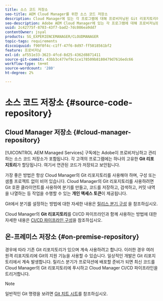 ```yaml
---
title: 소스 코드 저장소
seo-title: AEM Cloud Manager를 위한 소스 코드 저장소
description: Cloud Manager에 있는 각 프로그램에 대해 프로비저닝된 Git 리포지토리에 대해 알려면 이 페이지를 따르십시오.
seo-description: Adobe AEM Cloud Manager에 있는 각 프로그램에 대해 프로비저닝된 Git 리포지토리에 대해 알려면 이 페이지를 따르십시오.
uuid: 2c42775f-8703-43f7-bad2-7dc086ea9dd7
contentOwner: jsyal
products: SG_EXPERIENCEMANAGER/CLOUDMANAGER
topic-tags: requirements
discoiquuid: f90f0f4c-c1ff-47f6-8d97-ff5018561bf2
feature: 프로비저닝
exl-id: af551e33-3623-4fcd-8d25-4362d8871411
source-git-commit: 43bb3c477ef9c1ce178509b8180479d7616edc66
workflow-type: tm+mt
source-wordcount: '280'
ht-degree: 2%

---
```


# 소스 코드 저장소 {#source-code-repository}

## Cloud Manager 저장소 {#cloud-manager-repository}

[!UICONTROL AEM Managed Services] 구독에는 Adobe이 프로비저닝하고 관리하는 소스 코드 저장소가 포함됩니다. 각 고객의 프로그램에는 하나의 고유한 **Git 리포지토리**&#x200B;가 할당됩니다. 여기서 연관된 코드가 저장되고 보안됩니다.

가장 좋은 방법은 항상 Cloud Manager의 Git 리포지토리를 사용해야 하며, 구성 또는 샘플 프로젝트 없이 비어 있습니다. Cloud Manager의 Git 리포지토리를 사용하려면 Git 호환 클라이언트를 사용하여 분기를 만들고, 코드를 저장하고, 검색하고, 커밋 내역을 나열하는 등 작업을 수행할 수 있는 **개인 액세스 토큰**&#x200B;이 제공됩니다.

Git에서 분기를 설정하는 방법에 대한 자세한 내용은 [릴리스 분기 구성](configure-your-release-branches.md) 을 참조하십시오.

Cloud Manager의 **Git 리포지토리**&#x200B;를 CI/CD 파이프라인과 함께 사용하는 방법에 대한 자세한 내용은 [CI/CD 파이프라인 구성](configuring-pipeline.md)을 참조하십시오.

## 온-프레미스 저장소 {#on-premise-repository}

경우에 따라 기존 Git 리포지토리가 있으며 계속 사용하려고 합니다. 이러한 경우 여러 원격 리포지토리에 Git의 지원 기능을 사용할 수 있습니다. 일상적인 개발은 Git 리포지토리에서 계속 발생합니다. 릴리스 분기가 프로덕션에 배포할 준비가 되면 최신 코드를 Cloud Manager의 Git 리포지토리에 푸시하고 Cloud Manager CI/CD 파이프라인을 트리거합니다.

>[!NOTE]
>
>일반적인 Git 명령을 보려면 [Git 치트 시트](https://education.github.com/git-cheat-sheet-education.pdf)를 참조하십시오.
